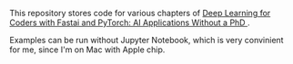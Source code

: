 This repository stores code for various chapters of [Deep Learning for Coders with Fastai and PyTorch: AI Applications Without a PhD ](https://course.fast.ai/Resources/book.html).

Examples can be run without Jupyter Notebook, which is very convinient for me, since I'm on Mac with Apple chip.





